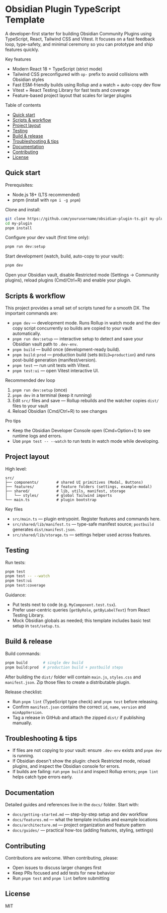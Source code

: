 # Obsidian Plugin TypeScript Template

A developer-first starter for building Obsidian Community Plugins using TypeScript, React, Tailwind CSS and Vitest. It focuses on a fast feedback loop, type-safety, and minimal ceremony so you can prototype and ship features quickly.

Key features

- Modern React 18 + TypeScript (strict mode)
- Tailwind CSS preconfigured with `op-` prefix to avoid collisions with Obsidian styles
- Fast ESM-friendly builds using Rollup and a watch + auto-copy dev flow
- Vitest + React Testing Library for fast tests and coverage
- Feature-based project layout that scales for larger plugins

Table of contents

- [Quick start](#quick-start)
- [Scripts & workflow](#scripts--workflow)
- [Project layout](#project-layout)
- [Testing](#testing)
- [Build & release](#build--release)
- [Troubleshooting & tips](#troubleshooting--tips)
- [Documentation](#documentation)
- [Contributing](#contributing)
- [License](#license)

## Quick start

Prerequisites:

- Node.js 18+ (LTS recommended)
- pnpm (install with `npm i -g pnpm`)

Clone and install:

```bash
git clone https://github.com/yourusername/obsidian-plugin-ts.git my-plugin
cd my-plugin
pnpm install
```

Configure your dev vault (first time only):

```bash
pnpm run dev:setup
```

Start development (watch, build, auto-copy to your vault):

```bash
pnpm dev
```

Open your Obsidian vault, disable Restricted mode (Settings → Community plugins), reload plugins (Cmd/Ctrl+R) and enable your plugin.

## Scripts & workflow

This project provides a small set of scripts tuned for a smooth DX. The important commands are:

- `pnpm dev` — development mode. Runs Rollup in watch mode and the dev copy script concurrently so builds are copied to your vault automatically.
- `pnpm run dev:setup` — interactive setup to detect and save your Obsidian vault path to `.dev-env`.
- `pnpm build` — build once (development-ready build).
- `pnpm build:prod` — production build (sets `BUILD=production`) and runs post-build generation (manifest/version).
- `pnpm test` — run unit tests with Vitest.
- `pnpm test:ui` — open Vitest interactive UI.

Recommended dev loop

1. `pnpm run dev:setup` (once)
2. `pnpm dev` in a terminal (keep it running)
3. Edit `src/` files and save — Rollup rebuilds and the watcher copies `dist/` files to your vault
4. Reload Obsidian (Cmd/Ctrl+R) to see changes

Pro tips

- Keep the Obsidian Developer Console open (Cmd+Option+I) to see runtime logs and errors.
- Use `pnpm test -- --watch` to run tests in watch mode while developing.

## Project layout

High level:

```text
src/
├── components/        # shared UI primitives (Modal, Buttons)
├── features/          # feature folders (settings, example-modal)
├── shared/            # lib, utils, manifest, storage
│   └── styles/        # global Tailwind imports
└── main.ts            # plugin bootstrap
```

Key files

- `src/main.ts` — plugin entrypoint. Register features and commands here.
- `src/shared/lib/manifest.ts` — type-safe manifest source; `postbuild` generates `dist/manifest.json`.
- `src/shared/lib/storage.ts` — settings helper used across features.

## Testing

Run tests:

```bash
pnpm test
pnpm test -- --watch
pnpm test:ui
pnpm test:coverage
```

Guidance:

- Put tests next to code (e.g. `MyComponent.test.tsx`).
- Prefer user-centric queries (`getByRole`, `getByLabelText`) from React Testing Library.
- Mock Obsidian globals as needed; this template includes basic test setup in `test/setup.ts`.

## Build & release

Build commands:

```bash
pnpm build       # single dev build
pnpm build:prod  # production build + postbuild steps
```

After building the `dist/` folder will contain `main.js`, `styles.css` and `manifest.json`. Zip those files to create a distributable plugin.

Release checklist:

- Run `pnpm lint` (TypeScript type check) and `pnpm test` before releasing.
- Confirm `manifest.json` contains the correct `id`, `name`, `version` and `minAppVersion`.
- Tag a release in GitHub and attach the zipped `dist/` if publishing manually.

## Troubleshooting & tips

- If files are not copying to your vault: ensure `.dev-env` exists and `pnpm dev` is running.
- If Obsidian doesn't show the plugin: check Restricted mode, reload plugins, and inspect the Obsidian console for errors.
- If builds are failing: run `pnpm build` and inspect Rollup errors; `pnpm lint` helps catch type errors early.

## Documentation

Detailed guides and references live in the `docs/` folder. Start with:

- `docs/getting-started.md` — step-by-step setup and dev workflow
- `docs/features.md` — what the template includes and example locations
- `docs/architecture.md` — project organization and feature pattern
- `docs/guides/` — practical how-tos (adding features, styling, settings)

## Contributing

Contributions are welcome. When contributing, please:

- Open issues to discuss larger changes first
- Keep PRs focused and add tests for new behavior
- Run `pnpm test` and `pnpm lint` before submitting

## License

MIT
